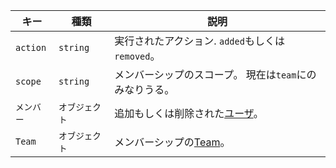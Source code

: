 | キー       | 種類       | 説明                                       |
| -------- | -------- | ---------------------------------------- |
| `action` | `string` | 実行されたアクション. `added`もしくは`removed`。        |
| `scope`  | `string` | メンバーシップのスコープ。 現在は`team`にのみなりうる。          |
| `メンバー`   | `オブジェクト` | 追加もしくは削除された[ユーザ](/rest/reference/users)。 |
| `Team`   | `オブジェクト` | メンバーシップの[Team](/rest/reference/teams)。   |
